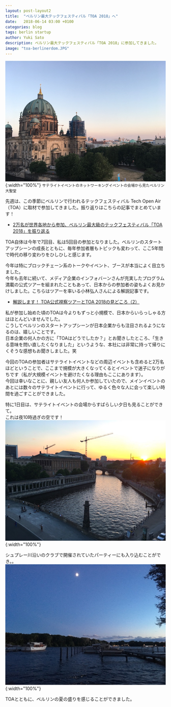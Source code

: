 ```yaml
---
layout: post-layout2
title:  "ベルリン最大テックフェスティバル「TOA 2018」へ"
date:   2018-06-14 03:00 +0100
categories: blog
tags: berlin startup
author: Yuki Sato
description: ベルリン最大テックフェスティバル「TOA 2018」に参加してきました。
image: "toa-berlinerdom.JPG"
---
```

![berliner dom](/img/toa-berlinerdom.JPG){:width="100%"}
<small>サテライトイベントのネットワーキングイベントの会場から見たベルリン大聖堂</small>

先週は、この季節にベルリンで行われるテックフェスティバル Tech Open Air（TOA）に取材で参加してきました。振り返りはこちらの記事でまとめています！

*  [2万名が世界各地から参加、ベルリン最大級のテックフェスティバル「TOA 2018」を振り返る](http://thebridge.jp/2018/06/toa2018)

TOA自体は今年で7回目、私は5回目の参加となりました。ベルリンのスタートアップシーンの成長とともに、毎年参加者層もトピックも変わって、ここ5年間で時代の移り変わりをひしひしと感じます。

今年は特にブロックチェーン系のトークやイベント、ブースが本当によく目立ちました。    
今年も去年に続いて、メディア企業のインフォバーンさんが充実したプログラム満載の公式ツアーを組まれたこともあって、日本からの参加者の姿もよくお見かけしました。こちらはツアーを率いる小林弘人さんによる解説記事です。
* [解説します！ TOA公式視察ツアーとTOA 2018の見どころ（2）](http://kobahencom.weblogs.jp/hkworks/2018/06/%E4%BB%8A%E5%B9%B4%E3%82%82%E9%96%8B%E5%82%AC%E3%81%97%E3%81%BE%E3%81%99-toa%E5%85%AC%E5%BC%8F%E8%A6%96%E5%AF%9F%E3%83%84%E3%82%A2%E3%83%BC%E3%81%A8toa-2018%E3%81%AE%E8%A6%8B%E3%81%A9%E3%81%93%E3%82%8D1.html)

私が参加し始めた頃のTOAは今よりもずっと小規模で、日本からいらっしゃる方はほとんどいませんでした。    
こうしてベルリンのスタートアップシーンが日本企業からも注目されるようになるのは、嬉しいことです。    
日本企業の何人かの方に「TOAはどうでしたか？」とお聞きしたところ、「生きる意味を問い直したくなりました」というような、本社には非常に持って帰りにくそうな感想もお聞きしました。笑

今回のTOAの参加者はサテライトイベントなどの周辺イベントも含めると2万名ほどということで、ここまで規模が大きくなってくるとイベントで迷子になりがちです（私が大規模イベントを避けたくなる理由もここにあります）。    
今回は幸いなことに、親しい友人も何人か参加していたので、メインイベントのあとには数々のサテライトイベントに行って、ゆるく色々な人に会って楽しい時間を過ごすことができました。

特に1日目は、サテライトイベントの会場からすばらしい夕日も見ることができて。    
これは夜10時過ぎの空です！
![sunset](/img/toa-sunset.JPG){:width="100%"}

シュプレー川沿いのクラブで開催されていたパーティーにも入り込むことができ。。
![spree](/img/toa-spree-night.JPG){:width="100%"}

TOAとともに、ベルリンの夏の盛りを感じることができました。
